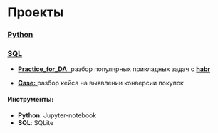 # Проекты

### <a href="https://github.com/ZacharyAnalyst/Personal/tree/master/Py"> Python </a>

### <a href="https://github.com/ZacharyAnalyst/Personal/tree/master/SQL"> SQL </a>

- <a href="https://github.com/ZacharyAnalyst/Personal/blob/master/SQL/Practice_for_DA.ipynb"> **Practice_for_DA:** </a> разбор популярных прикладных задач с <a href="https://habr.com/ru/company/otus/blog/541882/"> **habr** </a>

- <a href="https://github.com/ZacharyAnalyst/Personal/blob/master/SQL/Case_SQLviaPython.ipynb"> **Case:** </a> разбор кейса на выявлении конверсии покупок

#### Инструменты:

- **Python**: Jupyter-notebook 
- **SQL**: SQLite
